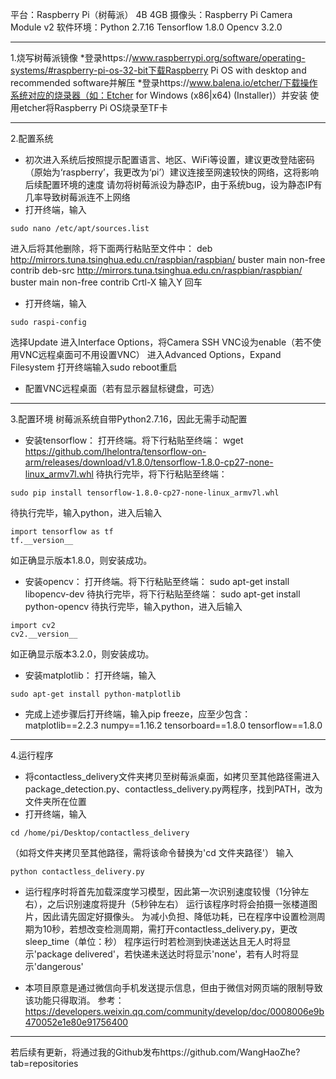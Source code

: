 平台：Raspberry Pi（树莓派） 4B 4GB 摄像头：Raspberry Pi Camera Module v2
软件环境：Python 2.7.16 Tensorflow 1.8.0 Opencv 3.2.0

***

1.烧写树莓派镜像
*登录https://www.raspberrypi.org/software/operating-systems/#raspberry-pi-os-32-bit下载Raspberry Pi OS with desktop and recommended software并解压
*登录https://www.balena.io/etcher/下载操作系统对应的烧录器（如：Etcher for Windows (x86|x64) (Installer)）并安装
使用etcher将Raspberry Pi OS烧录至TF卡

***

2.配置系统

* 初次进入系统后按照提示配置语言、地区、WiFi等设置，建议更改登陆密码（原始为‘raspberry’，我更改为‘pi’）建议连接至网速较快的网络，这将影响后续配置环境的速度
  请勿将树莓派设为静态IP，由于系统bug，设为静态IP有几率导致树莓派连不上网络
* 打开终端，输入

```
sudo nano /etc/apt/sources.list
```
进入后将其他删除，将下面两行粘贴至文件中：
deb http://mirrors.tuna.tsinghua.edu.cn/raspbian/raspbian/ buster main non-free contrib
deb-src http://mirrors.tuna.tsinghua.edu.cn/raspbian/raspbian/ buster main non-free contrib
Crtl-X 输入Y 回车

* 打开终端，输入
```
sudo raspi-config
```
选择Update
进入Interface Options，将Camera SSH VNC设为enable（若不使用VNC远程桌面可不用设置VNC）
进入Advanced Options，Expand Filesystem
打开终端输入sudo reboot重启

* 配置VNC远程桌面（若有显示器鼠标键盘，可选）

***

3.配置环境
树莓派系统自带Python2.7.16，因此无需手动配置

* 安装tensorflow：
打开终端。将下行粘贴至终端：
wget https://github.com/lhelontra/tensorflow-on-arm/releases/download/v1.8.0/tensorflow-1.8.0-cp27-none-linux_armv7l.whl
待执行完毕，将下行粘贴至终端：
```
sudo pip install tensorflow-1.8.0-cp27-none-linux_armv7l.whl
```
待执行完毕，输入python，进入后输入
```
import tensorflow as tf
tf.__version__
```
如正确显示版本1.8.0，则安装成功。

* 安装opencv：
打开终端。将下行粘贴至终端：
sudo apt-get install libopencv-dev
待执行完毕，将下行粘贴至终端：
sudo apt-get install python-opencv
待执行完毕，输入python，进入后输入
```
import cv2
cv2.__version__
```
如正确显示版本3.2.0，则安装成功。

* 安装matplotlib：
打开终端，输入
```
sudo apt-get install python-matplotlib
```

* 完成上述步骤后打开终端，输入pip freeze，应至少包含：
matplotlib==2.2.3
numpy==1.16.2
tensorboard==1.8.0
tensorflow==1.8.0

***

4.运行程序
* 将contactless_delivery文件夹拷贝至树莓派桌面，如拷贝至其他路径需进入package_detection.py、contactless_delivery.py两程序，找到PATH，改为文件夹所在位置
* 打开终端，输入
```
cd /home/pi/Desktop/contactless_delivery
```
（如将文件夹拷贝至其他路径，需将该命令替换为'cd 文件夹路径'）
输入

```
python contactless_delivery.py
```
* 运行程序时将首先加载深度学习模型，因此第一次识别速度较慢（1分钟左右），之后识别速度将提升（5秒钟左右）
运行该程序时将会拍摄一张楼道图片，因此请先固定好摄像头。
为减小负担、降低功耗，已在程序中设置检测周期为10秒，若想改变检测周期，需打开contactless_delivery.py，更改sleep_time（单位：秒）
程序运行时若检测到快递送达且无人时将显示'package delivered'，若快递未送达时将显示'none'，若有人时将显示'dangerous'

* 本项目原意是通过微信向手机发送提示信息，但由于微信对网页端的限制导致该功能只得取消。
参考：https://developers.weixin.qq.com/community/develop/doc/0008006e9b470052e1e80e91756400

***

若后续有更新，将通过我的Github发布https://github.com/WangHaoZhe?tab=repositories